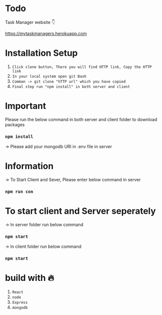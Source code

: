 # Todo

  Task Manager website 👇
  
  https://mytaskmanagers.herokuapp.com
  
  
# Installation Setup 
 
 1. `Click clone button, There you will find HTTP link, Copy the HTTP link`
 2. `In your local system open git Bash`
 3. `Comman -> git clone "hTTP url" which you have copied`
 4. `Final step run "npm install" in both server and client`

# Important
 
  Please run the below command in both server and client folder to download packages
 
  ### `npm install`
  
  -> Please add your mongodb URI in .env file in server
 
# Information

 -> To Start Client and Sever, Please enter below command in server
 
 ### `npm run con`
 
 # To start client and Server seperately
 
 -> In server folder run below command
 
 ### `npm start`
 
 -> In client folder run below command
 
 ### `npm start` 
 
 
 # build with 🔥
 
  1. `React`
  2. `node`
  3. `Express`
  4. `mongodb`


